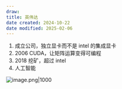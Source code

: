 ```yaml
---
draw:
title: 英伟达
date created: 2024-10-22
date modified: 2025-02-06
---
```


1. 成立公司，独立显卡而不是 intel 的集成显卡
2. 2006 CUDA，让矩阵运算变得可编程
3. 2018 挖矿，超过 intel
4. 人工智能

![image.png|1000](https://imagehosting4picgo.oss-cn-beijing.aliyuncs.com/imagehosting/fix-dir%2Fpicgo%2Fpicgo-clipboard-images%2F2024%2F10%2F22%2F14-26-54-efc7c06b8a6b28bf293161132b67fae6-202410221426403-5fda1a.png)
